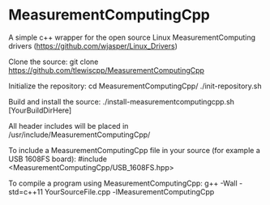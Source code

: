 # MeasurementComputingCpp
A simple c++ wrapper for the open source Linux MeasurementComputing drivers (https://github.com/wjasper/Linux_Drivers) 

Clone the source:
    git clone https://github.com/tlewiscpp/MeasurementComputingCpp

Initialize the repository:
    cd MeasurementComputingCpp/
    ./init-repository.sh

Build and install the source:
    ./install-measurementcomputingcpp.sh [YourBuildDirHere]

All header includes will be placed in /usr/include/MeasurementComputingCpp/

To include a MeasurementComputingCpp file in your source (for example a USB 1608FS board):
    #include <MeasurementComputingCpp/USB_1608FS.hpp>

To compile a program using MeasurementComputingCpp:
    g++ -Wall -std=c++11 YourSourceFile.cpp -lMeasurementComputingCpp

